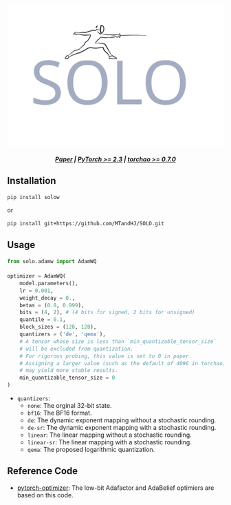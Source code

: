 

<div align="center">
  <img src="assets/logo.svg" alt="Logo">
</div>

<h5 align="center">
    <p>
        <a href="">Paper</a> |
        <a href="https://pytorch.org/">PyTorch >= 2.3</a> |
        <a href="https://github.com/pytorch/ao/tree/main">torchao >= 0.7.0</a>
    </p>
</h4>


## Installation

```
pip install solow
```

or

```
pip install git+https://github.com/MTandHJ/SOLO.git
```

## Usage


```python
from solo.adamw import AdamWQ

optimizer = AdamWQ(
    model.parameters(),
    lr = 0.001,
    weight_decay = 0.,
    betas = (0.8, 0.999),
    bits = (4, 2), # (4 bits for signed, 2 bits for unsigned)
    quantile = 0.1,
    block_sizes = (128, 128),
    quantizers = ('de', 'qema'),
    # A tensor whose size is less than `min_quantizable_tensor_size`
    # will be excluded from quantization.
    # For rigorous probing, this value is set to 0 in paper.
    # Assigning a larger value (such as the default of 4096 in torchao) 
    # may yield more stable results.
    min_quantizable_tensor_size = 0
)

```

- `quantizers`:
    - `none`: The orginal 32-bit state.
    - `bf16`: The BF16 format.
    - `de`: The dynamic exponent mapping without a stochastic rounding.
    - `de-sr`: The dynamic exponent mapping with a stochastic rounding.
    - `linear`: The linear mapping without a stochastic rounding.
    - `linear-sr`: The linear mapping with a stochastic rounding.
    - `qema`: The proposed logarithmic quantization.


## Reference Code

- [pytorch-optimizer](https://github.com/jettify/pytorch-optimizer/tree/master): The low-bit Adafactor and AdaBelief optimiers are based on this code.

